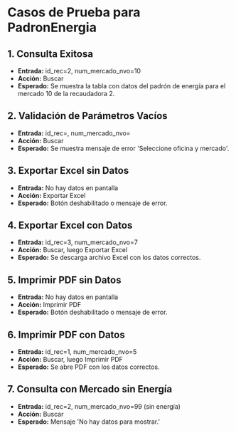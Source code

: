 # Casos de Prueba para PadronEnergia

## 1. Consulta Exitosa
- **Entrada:** id_rec=2, num_mercado_nvo=10
- **Acción:** Buscar
- **Esperado:** Se muestra la tabla con datos del padrón de energía para el mercado 10 de la recaudadora 2.

## 2. Validación de Parámetros Vacíos
- **Entrada:** id_rec=, num_mercado_nvo=
- **Acción:** Buscar
- **Esperado:** Se muestra mensaje de error 'Seleccione oficina y mercado'.

## 3. Exportar Excel sin Datos
- **Entrada:** No hay datos en pantalla
- **Acción:** Exportar Excel
- **Esperado:** Botón deshabilitado o mensaje de error.

## 4. Exportar Excel con Datos
- **Entrada:** id_rec=3, num_mercado_nvo=7
- **Acción:** Buscar, luego Exportar Excel
- **Esperado:** Se descarga archivo Excel con los datos correctos.

## 5. Imprimir PDF sin Datos
- **Entrada:** No hay datos en pantalla
- **Acción:** Imprimir PDF
- **Esperado:** Botón deshabilitado o mensaje de error.

## 6. Imprimir PDF con Datos
- **Entrada:** id_rec=1, num_mercado_nvo=5
- **Acción:** Buscar, luego Imprimir PDF
- **Esperado:** Se abre PDF con los datos correctos.

## 7. Consulta con Mercado sin Energía
- **Entrada:** id_rec=2, num_mercado_nvo=99 (sin energía)
- **Acción:** Buscar
- **Esperado:** Mensaje 'No hay datos para mostrar.'
